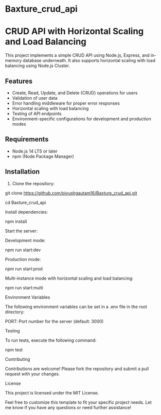 # Baxture_crud_api
# CRUD API with Horizontal Scaling and Load Balancing

This project implements a simple CRUD API using Node.js, Express, and in-memory database underneath. It also supports horizontal scaling with load balancing using Node.js Cluster.

## Features

- Create, Read, Update, and Delete (CRUD) operations for users
- Validation of user data
- Error handling middleware for proper error responses
- Horizontal scaling with load balancing
- Testing of API endpoints
- Environment-specific configurations for development and production modes

## Requirements

- Node.js 14 LTS or later
- npm (Node Package Manager)

## Installation

1. Clone the repository:

git clone https://github.com/piyushgautam16/Baxture_crud_api.git

cd Baxture_crud_api


Install dependencies:

npm install

Start the server:

Development mode:

npm run start:dev

Production mode:

npm run start:prod

Multi-instance mode with horizontal scaling and load balancing:

npm run start:multi

Environment Variables

The following environment variables can be set in a .env file in the root directory:

PORT: Port number for the server (default: 3000)

Testing

To run tests, execute the following command:

npm test

Contributing

Contributions are welcome! Please fork the repository and submit a pull request with your changes.

License

This project is licensed under the MIT License.

Feel free to customize this template to fit your specific project needs. Let me know if you have any questions or need further assistance!




